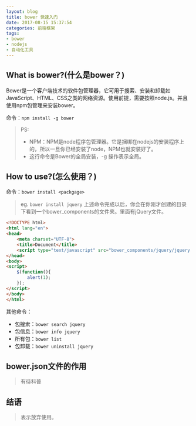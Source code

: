 ```yaml
---
layout: blog
title: bower 快速入门
date: 2017-08-15 15:37:54
categories: 前端框架
tags: 
- bower
- nodejs
- 自动化工具
---
```


## What is bower?(什么是bower？)

Bower是一个客户端技术的软件包管理器，它可用于搜索、安装和卸载如JavaScript、HTML、CSS之类的网络资源。使用前提，需要按照node.js。并且使用npm包管理来安装bower。

命令：`npm install -g bower` 

>PS:
>- NPM：NPM是node程序包管理器。它是捆绑在nodejs的安装程序上的，所以一旦你已经安装了node，NPM也就安装好了。 
>- 这行命令是Bower的全局安装，-g 操作表示全局。 

## How to use?(怎么使用？)
命令：`bower install <packgage>`
> eg. `bower install jquery`
上述命令完成以后，你会在你刚才创建的目录下看到一个bower_components的文件夹。里面有jQuery文件。


```html
<!DOCTYPE html>
<html lang="en">
<head>
	<meta charset="UTF-8">
	<title>Document</title>
	<script type="text/javascript" src="bower_components/jquery/jquery.min.js"></script>
</head>
<body>
<script>
	$(function(){
		alert(1);
	});
</script>
</body>
</html>
```

其他命令：
- 包搜索：`bower search jquery`
- 包信息：`bower info jquery`
- 所有包：`bower list`
- 包卸载：`bower uninstall jquery`


## bower.json文件的作用
> 有待科普

## 结语
> 表示放弃使用。